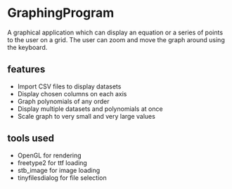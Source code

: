 # GraphingProgram

A graphical application which can display an equation or a series of points to the user on a grid.
The user can zoom and move the graph around using the keyboard.

## features
* Import CSV files to display datasets
* Display chosen columns on each axis
* Graph polynomials of any order
* Display multiple datasets and polynomials at once
* Scale graph to very small and very large values

## tools used
* OpenGL for rendering 
* freetype2 for ttf loading
* stb_image for image loading
* tinyfilesdialog for file selection



